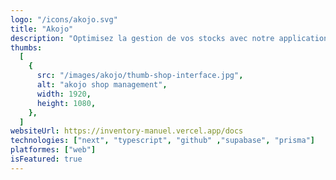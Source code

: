 ```yaml
---
logo: "/icons/akojo.svg"
title: "Akojo"
description: "Optimisez la gestion de vos stocks avec notre application efficace et intuitive."
thumbs:
  [
    {
      src: "/images/akojo/thumb-shop-interface.jpg",
      alt: "akojo shop management",
      width: 1920,
      height: 1080,
    },
  ]
websiteUrl: https://inventory-manuel.vercel.app/docs
technologies: ["next", "typescript", "github" ,"supabase", "prisma"]
platformes: ["web"]
isFeatured: true
---
```


